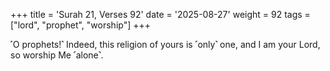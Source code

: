 +++
title = 'Surah 21, Verses 92'
date = '2025-08-27'
weight = 92
tags = ["lord", "prophet", "worship"]
+++

˹O prophets!˺ Indeed, this religion of yours is ˹only˺ one, and I am your Lord, so worship Me ˹alone˺.